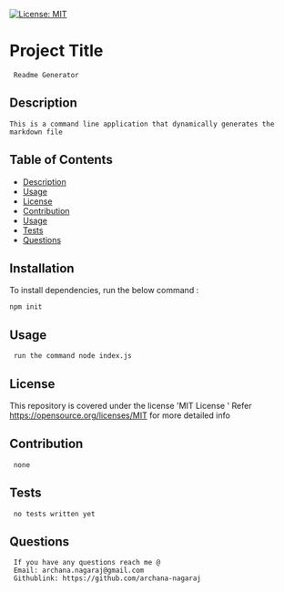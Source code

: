 
  [![License: MIT](https://img.shields.io/badge/License-MIT-yellow.svg)](https://opensource.org/licenses/MIT)


  #  Project Title
     Readme Generator
    
  ##  Description
    This is a command line application that dynamically generates the markdown file


  ## Table of Contents

  * [Description](#description)
  * [Usage](#usage)
  * [License](#license)
  * [Contribution](#contribution)
  * [Usage](#usage)
  * [Tests](#tests)
  * [Questions](#questions)


  ## Installation

  To install dependencies, run the below command :

    npm init



  ## Usage
     run the command node index.js


  ## License

  This repository is covered under the license 'MIT License
  ' 
  Refer https://opensource.org/licenses/MIT for more detailed info 
    
  
  ## Contribution
     none

  ## Tests
     no tests written yet

  ## Questions
     If you have any questions reach me @ 
     Email: archana.nagaraj@gmail.com
     Githublink: https://github.com/archana-nagaraj
  